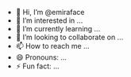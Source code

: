 - 👋 Hi, I’m @emiraface
- 👀 I’m interested in ...
- 🌱 I’m currently learning ...
- 💞️ I’m looking to collaborate on ...
- 📫 How to reach me ...
- 😄 Pronouns: ...
- ⚡ Fun fact: ...

<!---
emiraface/emiraface is a ✨ special ✨ repository because its `README.md` (this file) appears on your GitHub profile.
You can click the Preview link to take a look at your changes.
--->
